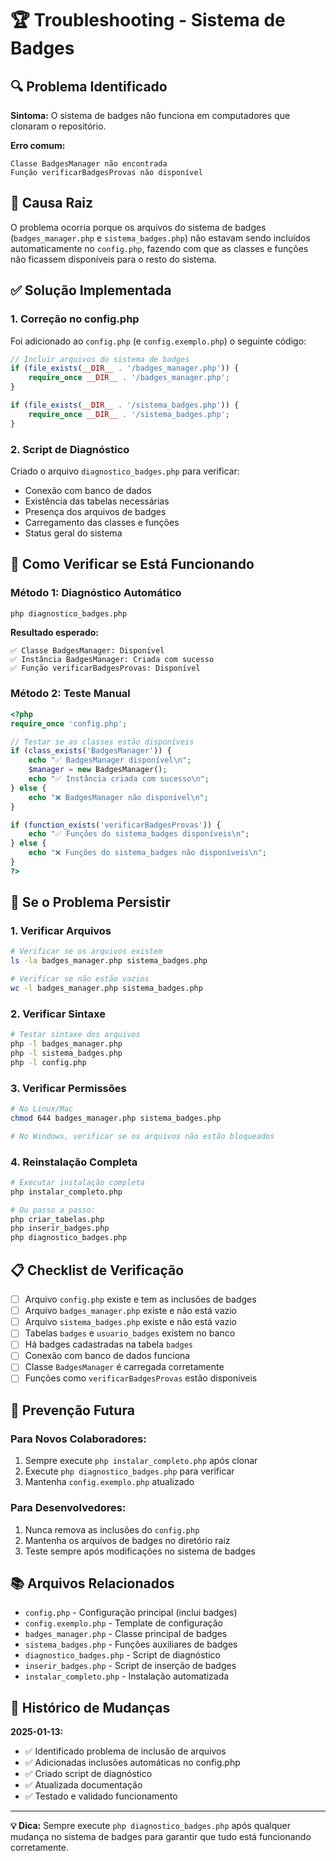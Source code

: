 # 🏆 Troubleshooting - Sistema de Badges

## 🔍 Problema Identificado

**Sintoma:** O sistema de badges não funciona em computadores que clonaram o repositório.

**Erro comum:**
```
Classe BadgesManager não encontrada
Função verificarBadgesProvas não disponível
```

## 🎯 Causa Raiz

O problema ocorria porque os arquivos do sistema de badges (`badges_manager.php` e `sistema_badges.php`) não estavam sendo incluídos automaticamente no `config.php`, fazendo com que as classes e funções não ficassem disponíveis para o resto do sistema.

## ✅ Solução Implementada

### 1. **Correção no config.php**

Foi adicionado ao `config.php` (e `config.exemplo.php`) o seguinte código:

```php
// Incluir arquivos do sistema de badges
if (file_exists(__DIR__ . '/badges_manager.php')) {
    require_once __DIR__ . '/badges_manager.php';
}

if (file_exists(__DIR__ . '/sistema_badges.php')) {
    require_once __DIR__ . '/sistema_badges.php';
}
```

### 2. **Script de Diagnóstico**

Criado o arquivo `diagnostico_badges.php` para verificar:
- Conexão com banco de dados
- Existência das tabelas necessárias
- Presença dos arquivos de badges
- Carregamento das classes e funções
- Status geral do sistema

## 🔧 Como Verificar se Está Funcionando

### **Método 1: Diagnóstico Automático**
```bash
php diagnostico_badges.php
```

**Resultado esperado:**
```
✅ Classe BadgesManager: Disponível
✅ Instância BadgesManager: Criada com sucesso
✅ Função verificarBadgesProvas: Disponível
```

### **Método 2: Teste Manual**
```php
<?php
require_once 'config.php';

// Testar se as classes estão disponíveis
if (class_exists('BadgesManager')) {
    echo "✅ BadgesManager disponível\n";
    $manager = new BadgesManager();
    echo "✅ Instância criada com sucesso\n";
} else {
    echo "❌ BadgesManager não disponível\n";
}

if (function_exists('verificarBadgesProvas')) {
    echo "✅ Funções do sistema_badges disponíveis\n";
} else {
    echo "❌ Funções do sistema_badges não disponíveis\n";
}
?>
```

## 🚨 Se o Problema Persistir

### **1. Verificar Arquivos**
```bash
# Verificar se os arquivos existem
ls -la badges_manager.php sistema_badges.php

# Verificar se não estão vazios
wc -l badges_manager.php sistema_badges.php
```

### **2. Verificar Sintaxe**
```bash
# Testar sintaxe dos arquivos
php -l badges_manager.php
php -l sistema_badges.php
php -l config.php
```

### **3. Verificar Permissões**
```bash
# No Linux/Mac
chmod 644 badges_manager.php sistema_badges.php

# No Windows, verificar se os arquivos não estão bloqueados
```

### **4. Reinstalação Completa**
```bash
# Executar instalação completa
php instalar_completo.php

# Ou passo a passo:
php criar_tabelas.php
php inserir_badges.php
php diagnostico_badges.php
```

## 📋 Checklist de Verificação

- [ ] Arquivo `config.php` existe e tem as inclusões de badges
- [ ] Arquivo `badges_manager.php` existe e não está vazio
- [ ] Arquivo `sistema_badges.php` existe e não está vazio
- [ ] Tabelas `badges` e `usuario_badges` existem no banco
- [ ] Há badges cadastradas na tabela `badges`
- [ ] Conexão com banco de dados funciona
- [ ] Classe `BadgesManager` é carregada corretamente
- [ ] Funções como `verificarBadgesProvas` estão disponíveis

## 🎯 Prevenção Futura

### **Para Novos Colaboradores:**
1. Sempre execute `php instalar_completo.php` após clonar
2. Execute `php diagnostico_badges.php` para verificar
3. Mantenha `config.exemplo.php` atualizado

### **Para Desenvolvedores:**
1. Nunca remova as inclusões do `config.php`
2. Mantenha os arquivos de badges no diretório raiz
3. Teste sempre após modificações no sistema de badges

## 📚 Arquivos Relacionados

- `config.php` - Configuração principal (inclui badges)
- `config.exemplo.php` - Template de configuração
- `badges_manager.php` - Classe principal de badges
- `sistema_badges.php` - Funções auxiliares de badges
- `diagnostico_badges.php` - Script de diagnóstico
- `inserir_badges.php` - Script de inserção de badges
- `instalar_completo.php` - Instalação automatizada

## 🔄 Histórico de Mudanças

**2025-01-13:**
- ✅ Identificado problema de inclusão de arquivos
- ✅ Adicionadas inclusões automáticas no config.php
- ✅ Criado script de diagnóstico
- ✅ Atualizada documentação
- ✅ Testado e validado funcionamento

---

**💡 Dica:** Sempre execute `php diagnostico_badges.php` após qualquer mudança no sistema de badges para garantir que tudo está funcionando corretamente.